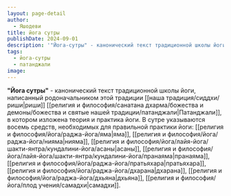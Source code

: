 ```yaml
---
layout: page-detail
author:
  - Яшодеви
title: йога сутры
publishDate: 2024-09-01
description: '"Йога-сутры" - канонический текст традиционной школы йоги, написанный родоначальником этой традиции риши Патанджали, в котором изложена теория и практика йоги. В сутре указываются восемь средств, необходимых для правильной практики йоги яма, нияма, асана, пранаяма, пратьяхара, дхарана, дхьяна, самадхи.'
tags:
  - йога-сутры
  - патанджали
image:
---
```

**"Йога сутры"** - канонический текст традиционной школы йоги, написанный родоначальником этой традиции [[наша традиция/сиддхи/риши|риши]] [[религия и философия/санатана дхарма/божества и демоны/божества и святые нашей традиции/патанджали|Патанджали]], в котором изложена теория и практика йоги. В сутре указываются восемь средств, необходимых для правильной практики йоги: [[религия и философия/йога/раджа-йога/яма|яма]], [[религия и философия/йога/раджа-йога/нияма|нияма]], [[религия и философия/йога/лайя-йога/шакти-янтра/кундалини-йога/асаны|асаны]], [[религия и философия/йога/лайя-йога/шакти-янтра/кундалини-йога/пранаяма|пранаяма]], [[религия и философия/йога/раджа-йога/пратьяхара|пратьяхара]], [[религия и философия/йога/раджа-йога/дхарана|дхарана]], [[религия и философия/йога/раджа-йога/дхьяна|дхьяна]], [[религия и философия/йога/плод учения/самадхи|самадхи]].

